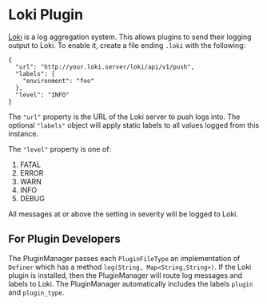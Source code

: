 # Loki Plugin
[Loki](https://grafana.com/oss/loki/) is a log aggregation system. This allows
plugins to send their logging output to Loki.  To enable it, create a file
ending `.loki` with the following:

    {
      "url": "http://your.loki.server/loki/api/v1/push",
      "labels": {
        "environment": "foo"
      },
      "level": "INFO"
    }

The `"url"` property is the URL of the Loki server to push logs into. The
optional `"labels"` object will apply static labels to all values logged from
this instance.

The `"level"` property is one of:
1. FATAL
2. ERROR
3. WARN
4. INFO
5. DEBUG

All messages at or above the setting in severity will be logged to Loki. 

## For Plugin Developers
The PluginManager passes each `PluginFileType` an implementation of `Definer` which has
a method `log(String, Map<String,String>)`. If the Loki plugin is installed, then the PluginManager will route log
messages and labels to Loki.
The PluginManager automatically includes the labels `plugin` and `plugin_type`. 
